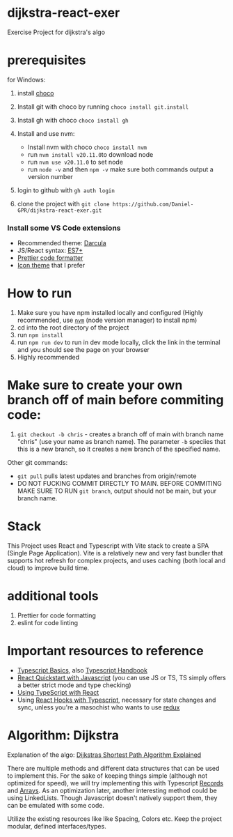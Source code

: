 # dijkstra-react-exer

Exercise Project for dijkstra's algo

# prerequisites

for Windows:

1. install [choco](https://chocolatey.org/install)
2. Install git with choco by running `choco install git.install`
3. Install gh with choco `choco install gh`
4. Install and use nvm:

   - Install nvm with choco `choco install nvm`
   - run `nvm install v20.11.0`to download node
   - run `nvm use v20.11.0` to set node
   - run `node -v` and then `npm -v` make sure both commands output a version number

5. login to github with `gh auth login`
6. clone the project with `git clone https://github.com/Daniel-GPR/dijkstra-react-exer.git`

### Install some VS Code extensions

- Recommended theme: [Darcula](https://marketplace.visualstudio.com/items?itemName=trinm1709.dracula-theme-from-intellij)
- JS/React syntax: [ES7+](https://marketplace.visualstudio.com/items?itemName=dsznajder.es7-react-js-snippets)
- [Prettier code formatter](https://marketplace.visualstudio.com/items?itemName=esbenp.prettier-vscode)
- [Icon theme](https://marketplace.visualstudio.com/items?itemName=tal7aouy.icons) that I prefer

# How to run

1. Make sure you have npm installed locally and configured (Highly recommended, use [`nvm`](https://www.freecodecamp.org/news/node-version-manager-nvm-install-guide/) (node version manager) to install npm)
2. cd into the root directory of the project
3. run `npm install`
4. run `npm run dev` to run in dev mode locally, click the link in the terminal and you should see the page on your browser
5. Highly recommended

# Make sure to create your own branch off of main before commiting code:

1. `git checkout -b chris` - creates a branch off of main with branch name "chris" (use your name as branch name). The parameter `-b` speciies that this is a new branch, so it creates a new branch of the specified name.

Other git commands:

- `git pull` pulls latest updates and branches from origin/remote
- DO NOT FUCKING COMMIT DIRECTLY TO MAIN. BEFORE COMMITING MAKE SURE TO RUN `git branch`, output should not be main, but your branch name.

# Stack

This Project uses React and Typescript with Vite stack to create a SPA (Single Page Application). Vite is a relatively new and very fast bundler that supports hot refresh for complex projects, and uses caching (both local and cloud) to improve build time.

# additional tools

1. Prettier for code formatting
2. eslint for code linting

# Important resources to reference

- [Typescript Basics](https://www.typescriptlang.org/docs/handbook/2/basic-types.html), also [Typescript Handbook](https://www.typescriptlang.org/docs/handbook/intro.html)
- [React Quickstart with Javascript](https://react.dev/learn) (you can use JS or TS, TS simply offers a better strict mode and type checking)
- [Using TypeScript with React](https://react.dev/learn/typescript)
- Using [React Hooks with Typescript](https://react-typescript-cheatsheet.netlify.app/docs/basic/getting-started/hooks/), necessary for state changes and sync, unless you're a masochist who wants to use [redux](https://react-redux.js.org/)

# Algorithm: Dijkstra

Explanation of the algo: [Dijkstras Shortest Path Algorithm Explained](https://www.youtube.com/watch?v=bZkzH5x0SKU)

There are multiple methods and different data structures that can be used to implement this.
For the sake of keeping things simple (although not optimized for speed), we will try implementing this with Typescript [Records](https://refine.dev/blog/typescript-record-type/#introduction) and [Arrays](https://www.w3schools.com/typescript/typescript_arrays.php).
As an optimization later, another interesting method could be using LinkedLists. Though Javascript doesn't natively support them, they can be emulated with some code.

Utilize the existing resources like like Spacing, Colors etc.
Keep the project modular, defined interfaces/types.
